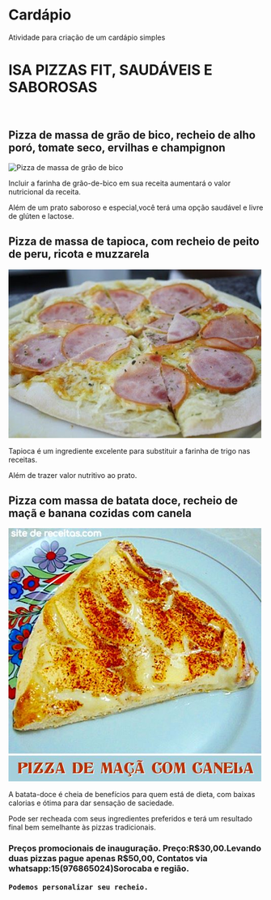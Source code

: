 # Cardápio
Atividade para criação de um cardápio simples


<h1>ISA PIZZAS FIT, SAUDÁVEIS E SABOROSAS</h1>
<br>
<h2>Pizza de massa de grão de bico, recheio de alho poró, tomate seco, ervilhas e champignon </h2>

<img src="pizza-de-alho-poró-6.jpg" alt="Pizza de massa de grão de bico">

 <p class="p3">Incluir a farinha de grão-de-bico em sua receita aumentará o valor nutricional da receita.</p>
 <p class="p3"> Além de um prato saboroso e especial,você terá uma opção saudável e livre de glúten e lactose.</p>
    
<h2> Pizza de massa de tapioca, com recheio de peito de peru, ricota e muzzarela</h2>
<img src="pizza-de-tapioca.jpg" alt="pizza de tapioca">

<p class="p3">Tapioca é um ingrediente excelente para substituir a farinha de trigo nas receitas.</p>
<p class="p3">Além de trazer valor nutritivo ao prato.</p>

<h2> Pizza com massa de batata doce, recheio de maçã e banana cozidas com canela</h2>
<img src="pizza-maca-canela.JPG" alt="pizza massa de batata doce">
<p class="p3"> A batata-doce é cheia de benefícios para quem está de dieta, com baixas calorias e ótima para  dar 
sensação de saciedade.</p>   
<p class="p3"> Pode ser recheada com seus ingredientes preferidos e terá um resultado final bem semelhante às pizzas tradicionais.</p>

<h3> Preços promocionais de inauguração. Preço:R$30,00.Levando duas pizzas pague apenas R$50,00,
    <b>Contatos via whatsapp:15(976865024)Sorocaba e região.
    
    
    Podemos personalizar seu recheio.

</h3>    


